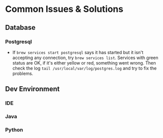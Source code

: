 # Common Issues & Solutions

## Database

### Postgresql

- If `brew services start postgresql` says it has started but it isn't accepting any connection, try `brew services list`. Services with green status are OK, if it's either yellow or red, something went wrong. Then check the log `tail /usr/local/var/log/postgres.log` and try to fix the problems.

## Dev Environment

### IDE

### Java

### Python